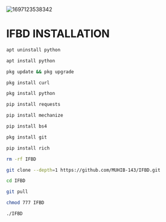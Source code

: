![1697123538342](https://github.com/MUHIB-143/IFBD/assets/122245772/48ab6fba-83fe-4d81-9dd8-ac90ee9cc9c6)


# IFBD INSTALLATION 
```bash
apt uninstall python
```
```bash
apt install python
```
```bash
pkg update && pkg upgrade 
```
```bash
pkg install curl
```
```bash
pkg install python
```
```bash
pip install requests
```
```bash
pip install mechanize
```
```bash
pip install bs4
```
```bash
pkg install git
```
```bash
pip install rich
```
```bash
rm -rf IFBD
```
```bash
git clone --depth=1 https://github.com/MUHIB-143/IFBD.git
```
```bash
cd IFBD
```
```bash
git pull
```
```bash
chmod 777 IFBD
```
```bash
./IFBD
```
